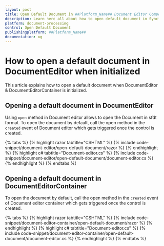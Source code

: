 ```yaml
---
layout: post
title: Open Default Document in ##Platform_Name## Document Editor Component
description: Learn here all about how to open default document in Syncfusion ##Platform_Name## Document Editor component of Syncfusion Essential JS 2 and more.
platform: document-processing
control: Open Default Document
publishingplatform: ##Platform_Name##
documentation: ug
---
```



# How to open a default document in DocumentEditor when initialized

This article explains how to open a default document when DocumentEditor & DocumentEditorContainer is initialized.

## Opening a default document in DocumentEditor

Using `open` method in Document editor allows to open the Document in sfdt format. To open the document by default, call the open method in the `created` event of Document editor which gets triggered once the control is created.


{% tabs %}
{% highlight razor tabtitle="CSHTML" %}
{% include code-snippet/document-editor/open-default-document/razor %}
{% endhighlight %}
{% highlight c# tabtitle="Document-editor.cs" %}
{% include code-snippet/document-editor/open-default-document/document-editor.cs %}
{% endhighlight %}
{% endtabs %}



## Opening a default document in DocumentEditorContainer

To open the document by default, call the open method in the `created` event of Document editor container which gets triggered once the control is created.


{% tabs %}
{% highlight razor tabtitle="CSHTML" %}
{% include code-snippet/document-editor-container/open-default-document/razor %}
{% endhighlight %}
{% highlight c# tabtitle="Document-editor.cs" %}
{% include code-snippet/document-editor-container/open-default-document/document-editor.cs %}
{% endhighlight %}
{% endtabs %}

